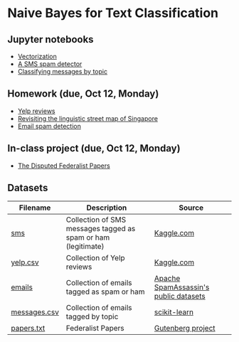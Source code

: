 # Naive Bayes for Text Classification

## Jupyter notebooks

- [Vectorization](https://nbviewer.jupyter.org/github/um-perez-alvaro/Data-Science-Practice/blob/master/Text%20Classification/Vectorization.ipynb)
- [A SMS spam detector](https://nbviewer.jupyter.org/github/um-perez-alvaro/Data-Science-Practice/blob/master/Text%20Classification/%20Building%20s%20SMS%20spam%20detector.ipynb)
- [Classifying messages by topic](https://nbviewer.jupyter.org/github/um-perez-alvaro/Data-Science-Practice/blob/master/Text%20Classification/Classifying%20Text%20Messages%20by%20Topic.ipynb)

## Homework (due, Oct 12, Monday)
- [Yelp reviews](https://nbviewer.jupyter.org/github/um-perez-alvaro/Data-Science-Practice/blob/master/Text%20Classification/Homework/Homework%201.ipynb)
- [Revisiting the linguistic street map of Singapore](https://github.com/um-perez-alvaro/Data-Science-Practice/blob/master/Text%20Classification/Homework/Homework%202.ipynb)
- [Email spam detection](https://nbviewer.jupyter.org/github/um-perez-alvaro/Data-Science-Practice/blob/master/Text%20Classification/Homework/Homework%203.ipynb)

## In-class project (due, Oct 12, Monday)
- [The Disputed Federalist Papers](https://nbviewer.jupyter.org/github/um-perez-alvaro/Data-Science-Practice/blob/master/Text%20Classification/The%20Federalist%20Papers.ipynb)

## Datasets

Filename | Description |  Source
--- | --- |  --- 
[sms](https://raw.githubusercontent.com/um-perez-alvaro/Data-Science-Practice/master/Data/sms.tsv.txt) | Collection of SMS messages tagged as spam or ham (legitimate) | [Kaggle.com](https://www.kaggle.com/uciml/sms-spam-collection-dataset)
[yelp.csv](https://raw.githubusercontent.com/um-perez-alvaro/Data-Science-Practice/master/Data/yelp.csv) | Collection of Yelp reviews | [Kaggle.com](https://www.kaggle.com/c/yelp-recsys-2013)
[emails](https://raw.githubusercontent.com/um-perez-alvaro/Data-Science-Practice/master/Data/emails.csv) | Collection of emails tagged as spam or ham | [Apache SpamAssassin's public datasets](https://spamassassin.apache.org/old/publiccorpus/)
[messages.csv](https://raw.githubusercontent.com/um-perez-alvaro/Data-Science-Practice/master/Data/messages.csv) | Collection of emails tagged by topic | [scikit-learn](https://scikit-learn.org/0.19/datasets/twenty_newsgroups.html)
[papers.txt](https://raw.githubusercontent.com/um-perez-alvaro/Data-Science-Practice/master/Data/papers.txt) | Federalist Papers | [Gutenberg project](https://www.gutenberg.org/)

